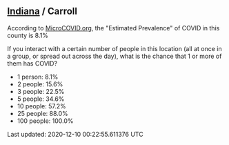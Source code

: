 
## [Indiana](/united-states/indiana) / Carroll

According to [MicroCOVID.org](http://microcovid.org),
the "Estimated Prevalence" of COVID in this county is 8.1%

If you interact with a certain number of people in this location
(all at once in a group, or spread out across the day), what is the chance that
1 or more of them has COVID?

- 1 person: 8.1%
- 2 people: 15.6%
- 3 people: 22.5%
- 5 people: 34.6%
- 10 people: 57.2%
- 25 people: 88.0%
- 100 people: 100.0%

Last updated: 2020-12-10 00:22:55.611376 UTC
